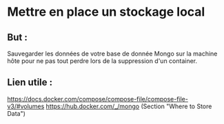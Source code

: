 # Mettre en place un stockage local

## But :
Sauvegarder les données de votre base de donnée Mongo sur la machine hôte pour ne pas tout perdre lors de la suppression d'un container.

## Lien utile :
https://docs.docker.com/compose/compose-file/compose-file-v3/#volumes
https://hub.docker.com/_/mongo (Section "Where to Store Data")